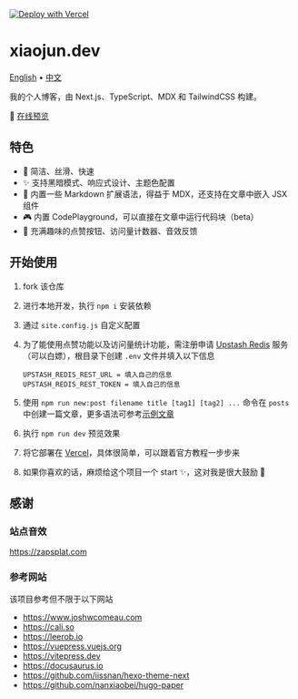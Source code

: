 [![Deploy with Vercel](https://vercel.com/button)](https://vercel.com/new/clone?repository-url=https%3A%2F%2Fgithub.com%2Fxiaojundebug%2Fxiaojun.dev)

# xiaojun.dev

[English](./README.md) • [中文](./README.zh-CN.md)

我的个人博客，由 Next.js、TypeScript、MDX 和 TailwindCSS 构建。

👀 [在线预览](https://xiaojun.dev/)

## 特色

- 🎨 简洁、丝滑、快速
- ✨ 支持黑暗模式、响应式设计、主题色配置
- 🧩 内置一些 Markdown 扩展语法，得益于 MDX，还支持在文章中嵌入 JSX 组件
- 🎮 内置 CodePlayground，可以直接在文章中运行代码块（beta）
- 🔫 充满趣味的点赞按钮、访问量计数器、音效反馈

## 开始使用

1. fork 该仓库
2. 进行本地开发，执行 `npm i` 安装依赖
3. 通过 `site.config.js` 自定义配置
4. 为了能使用点赞功能以及访问量统计功能，需注册申请 [Upstash Redis](https://console.upstash.com/redis) 服务（可以白嫖），根目录下创建 `.env` 文件并填入以下信息

   ```env
   UPSTASH_REDIS_REST_URL = 填入自己的信息
   UPSTASH_REDIS_REST_TOKEN = 填入自己的信息
   ```

5. 使用 `npm run new:post filename title [tag1] [tag2] ...` 命令在 `posts` 中创建一篇文章，更多语法可参考[示例文章](https://www.xiaojun.dev/posts/2023-04-27-mdx-syntax-guide)
6. 执行 `npm run dev` 预览效果
7. 将它部署在 [Vercel](https://vercel.com)，具体很简单，可以跟着官方教程一步步来
8. 如果你喜欢的话，麻烦给这个项目一个 start ✨，这对我是很大鼓励 🙏

## 感谢

### 站点音效

https://zapsplat.com

### 参考网站

该项目参考但不限于以下网站

- https://www.joshwcomeau.com
- https://cali.so
- https://leerob.io
- https://vuepress.vuejs.org
- https://vitepress.dev
- https://docusaurus.io
- https://github.com/iissnan/hexo-theme-next
- https://github.com/nanxiaobei/hugo-paper
